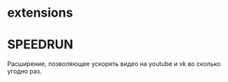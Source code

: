 # extensions

<h1>SPEEDRUN</h1>

Расширение, позволяющее ускорять видео на youtube и vk во сколько угодно раз.
